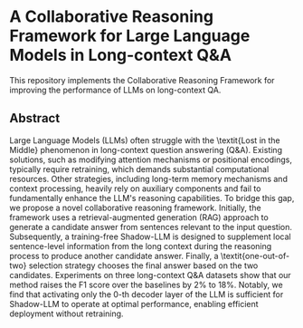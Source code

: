 # A Collaborative Reasoning Framework for Large Language Models in Long-context Q&A

This repository implements the Collaborative Reasoning Framework for improving the performance of LLMs on long-context QA.

## Abstract

Large Language Models (LLMs) often struggle with the \textit{Lost in the Middle} phenomenon in long-context question answering (Q\&A). Existing solutions, such as modifying attention mechanisms or positional encodings, typically require retraining, which demands substantial computational resources. Other strategies, including long-term memory mechanisms and context processing, heavily rely on auxiliary components and fail to fundamentally enhance the LLM's reasoning capabilities. To bridge this gap, we propose a novel collaborative reasoning framework. Initially, the framework uses a retrieval-augmented generation (RAG) approach to generate a candidate answer from sentences relevant to the input question. Subsequently, a training-free Shadow-LLM is designed to supplement local sentence-level information from the long context during the reasoning process to produce another candidate answer. Finally, a \textit{one-out-of-two} selection strategy chooses the final answer based on the two candidates. Experiments on three long-context Q\&A datasets show that our method raises the F1 score over the baselines by 2\% to 18\%. Notably, we find that activating only the $0$-th decoder layer of the LLM is sufficient for Shadow-LLM to operate at optimal performance, enabling efficient deployment without retraining.
